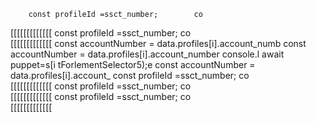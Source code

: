         const profileId =ssct_number;        co  
[[[[[[[[[[[[[
        const profileId =ssct_number;        co  
[[[[[[[[[[[[[
        const accountNumber = data.profiles[i].account_numb
        const accountNumber = data.profiles[i].account_number
console.l await puppet=s[i tForlementSelector5);e
        const accountNumber = data.profiles[i].account_
        const profileId =ssct_number;        co  
[[[[[[[[[[[[[
        const profileId =ssct_number;        co  
[[[[[[[[[[[[[
        const profileId =ssct_number;        co  
[[[[[[[[[[[[[
